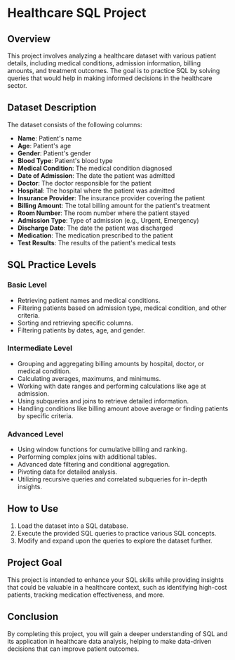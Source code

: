 

# Healthcare SQL Project

## Overview

This project involves analyzing a healthcare dataset with various patient details, including medical conditions, admission information, billing amounts, and treatment outcomes. The goal is to practice SQL by solving queries that would help in making informed decisions in the healthcare sector.

## Dataset Description

The dataset consists of the following columns:

- **Name**: Patient's name
- **Age**: Patient's age
- **Gender**: Patient's gender
- **Blood Type**: Patient's blood type
- **Medical Condition**: The medical condition diagnosed
- **Date of Admission**: The date the patient was admitted
- **Doctor**: The doctor responsible for the patient
- **Hospital**: The hospital where the patient was admitted
- **Insurance Provider**: The insurance provider covering the patient
- **Billing Amount**: The total billing amount for the patient's treatment
- **Room Number**: The room number where the patient stayed
- **Admission Type**: Type of admission (e.g., Urgent, Emergency)
- **Discharge Date**: The date the patient was discharged
- **Medication**: The medication prescribed to the patient
- **Test Results**: The results of the patient's medical tests

## SQL Practice Levels

### Basic Level

- Retrieving patient names and medical conditions.
- Filtering patients based on admission type, medical condition, and other criteria.
- Sorting and retrieving specific columns.
- Filtering patients by dates, age, and gender.

### Intermediate Level

- Grouping and aggregating billing amounts by hospital, doctor, or medical condition.
- Calculating averages, maximums, and minimums.
- Working with date ranges and performing calculations like age at admission.
- Using subqueries and joins to retrieve detailed information.
- Handling conditions like billing amount above average or finding patients by specific criteria.

### Advanced Level

- Using window functions for cumulative billing and ranking.
- Performing complex joins with additional tables.
- Advanced date filtering and conditional aggregation.
- Pivoting data for detailed analysis.
- Utilizing recursive queries and correlated subqueries for in-depth insights.

## How to Use

1. Load the dataset into a SQL database.
2. Execute the provided SQL queries to practice various SQL concepts.
3. Modify and expand upon the queries to explore the dataset further.

## Project Goal

This project is intended to enhance your SQL skills while providing insights that could be valuable in a healthcare context, such as identifying high-cost patients, tracking medication effectiveness, and more.

## Conclusion

By completing this project, you will gain a deeper understanding of SQL and its application in healthcare data analysis, helping to make data-driven decisions that can improve patient outcomes.

